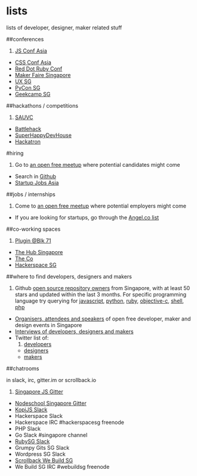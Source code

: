 # lists
lists of developer, designer, maker related stuff

##conferences

1. [JS Conf Asia](http://jsconf.asia)
- [CSS Conf Asia](http://cssconf.asia)
- [Red Dot Ruby Conf](http://www.reddotrubyconf.com/)
- [Maker Faire Singapore](http://makerfairesingapore.com/)
- [UX SG](http://www.uxsg.org/)
- [PyCon SG](https://pycon.sg/)
- [Geekcamp SG](http://geekcamp.sg/)

##hackathons / competitions

1. [SAUVC](http://www.sauvc.org/)
- [Battlehack](https://battlehack.org/singapore)
- [SuperHappyDevHouse](http://www.superhappydevhouse.sg/w/page/35369026/FrontPage)
- [Hackatron](http://hackatron.techinasia.com/)

#hiring 

1. Go to [an open free meetup](http://webuild.sg/) where potential candidates might come
- Search in [Github](https://github.com/search?utf8=%E2%9C%93&q=location%3ASingapore&type=Users&ref=advsearch&l=)
- [Startup Jobs Asia](http://www.startupjobs.asia/)

##jobs / internships

1. Come to [an open free meetup](http://webuild.sg/) where potential employers might come
- If you are looking for startups, go through the [Angel.co list](https://angel.co/singapore)

##co-working spaces

1. [Plugin @Blk 71](http://www2.blk71.com/)
- [The Hub Singapore](http://singapore.impacthub.net/)
- [The Co](http://jointhe.co/)
- [Hackerspace SG](http://hackerspaces.org/)

##where to find developers, designers and makers

1. Github [open source repository owners](https://webuild.sg/api/v1/repos) from Singapore, with at least 50 stars and updated within the last 3 months. For specific programming language try querying for [javascript](https://webuild.sg/api/v1/repos/javascript), [python](https://webuild.sg/api/v1/repos/python), [ruby](https://webuild.sg/api/v1/repos/ruby), [objective-c](https://webuild.sg/api/v1/repos/objective-c), [shell](https://webuild.sg/api/v1/repos/shell), [php](https://webuild.sg/api/v1/repos/php)
- [Organisers, attendees and speakers](https://webuild.sg/api/v1/events) of open free developer, maker and design events in Singapore
- [Interviews of developers, designers and makers](http://live.webuild.sg/)
- Twitter list of:
    1. [developers](https://twitter.com/webuildsg/lists/developers/members)
    - [designers](https://twitter.com/webuildsg/lists/designers/members)
    - [makers](https://twitter.com/webuildsg/lists/makers/members) 

##chatrooms

in slack, irc, gitter.im or scrollback.io

1. [Singapore JS Gitter](https://gitter.im/SingaporeJS/discussions)
- [Nodeschool Singapore Gitter](https://gitter.im/nodeschool/singapore)
- [KopiJS Slack](http://kopijs.herokuapp.com)
- Hackerspace Slack
- Hackerspace IRC #hackerspacesg freenode
- PHP Slack
- Go Slack #singapore channel
- [RubySG Slack](http://ruby.sg/)
- Grumpy Gits SG Slack
- Wordpress SG Slack
- [Scrollback We Build SG](https://scrollback.io/webuildsg)
- We Build SG IRC #webuildsg freenode
